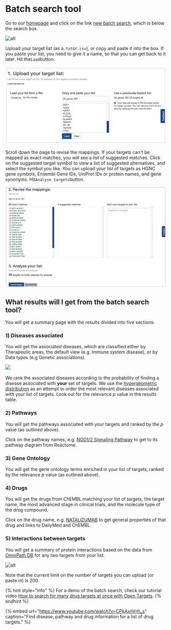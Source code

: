 # Batch search tool

Go to our [homepage](https://www.targetvalidation.org/) and click on the link [new batch search](https://www.targetvalidation.org/batch-search), which is below the search box.

![alt](http://blog.opentargets.org/content/images/2017/04/Slide1-7.jpg)

Upload your target list \(as a`.txt`or`.csv`\), or copy and paste it into the box. If you paste your list, you need to give it a name, so that you can get back to it later. Hit the`Load`button:

![](../.gitbook/assets/targetlist-upload.png)

Scroll down the page to revise the mappings. If your targets can't be mapped as exact matches, you will see a list of suggested matches. Click on the suggested target symbol to view a list of suggested alternatives, and select the symbol you like. You can upload your list of targets as HGNC gene symbols, Ensembl Gene IDs, UniProt IDs or protein names, and gene synonyms. Hit`Analyse targets`button.

![](../.gitbook/assets/revisemappings.png)

## What results will I get from the batch search tool? <a id="whatresultswilligetfromthebatchsearchtool"></a>

You will get a summary page with the results divided into five sections:

### 1\) Diseases associated <a id="1diseasesassociated"></a>

You will get the associated diseases, which are classified either by Therapeutic areas, the default view \(e.g. Immune system disease\), or by Data types \(e.g Genetic associations\).



![](http://blog.opentargets.org/content/images/2017/04/Slide1-3.jpg)

We rank the associated diseases according to the probability of finding a disease associated with **your** set of targets. We use the [hypergeometric distribution](https://en.wikipedia.org/wiki/Hypergeometric_distribution) as an attempt to order the most relevant diseases associated with your list of targets. Look out for the relevance _p_ value in the results table.

### 2\) Pathways <a id="2pathways"></a>

You will get the pathways associated with your targets and ranked by the _p_ value \(as outlined above\).

Click on the pathway names, e.g. [NOD1/2 Signaling Pathway](https://www.targetvalidation.org/summary?pathway=R-HSA-168638&pathway-target=NOD2&pathway-target=CARD9) to get to its pathway diagram from Reactome.

### 3\) Gene Ontology <a id="3drugs"></a>

You will get the gene ontology terms enriched in your list of targets, ranked by the relevance _p_ value \(as outlined above\).

### 4\) Drugs <a id="3drugs"></a>

You will get the drugs from ChEMBL matching your list of targets, the target name, the most advanced stage in clinical trials, and the molecule type of the drug compound.

Click on the drug name, e.g. [NATALIZUMAB](https://www.targetvalidation.org/summary?drug=CHEMBL1201607) to get general properties of that drug and links to DailyMed and ChEMBL.

### 5\) Interactions between targets <a id="4interactionsbetweentargets"></a>

You will get a summary of protein interactions based on the data from [OmniPath DB](http://omnipathdb.org/) for any two targets from your list.

![alt](http://blog.opentargets.org/content/images/2017/04/Slide1-9.jpg)

Note that the current limit on the number of targets you can upload \(or paste in\) is 200.

{% hint style="info" %}
For a demo of the batch search, check our tutorial video [How to search for many drug targets at once with Open Targets](https://www.youtube.com/watch?v=CPkAxnVrt_s).
{% endhint %}

{% embed url="https://www.youtube.com/watch?v=CPkAxnVrt\_s" caption="Find disease, pathway and drug information for a list of drug targets." %}

